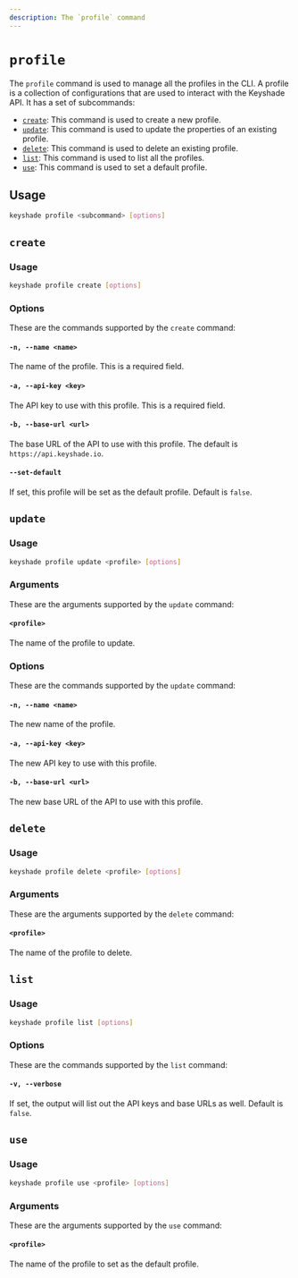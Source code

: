 ```yaml
---
description: The `profile` command
---
```


# `profile`

The `profile` command is used to manage all the profiles in the CLI. A profile is a collection of configurations that are used to interact with the Keyshade API. It has a set of subcommands:

- [`create`](#create): This command is used to create a new profile.
- [`update`](#update): This command is used to update the properties of an existing profile.
- [`delete`](#delete): This command is used to delete an existing profile.
- [`list`](#list): This command is used to list all the profiles.
- [`use`](#use): This command is used to set a default profile.

## Usage

```bash
keyshade profile <subcommand> [options]
```

## `create`

### Usage

```bash
keyshade profile create [options]
```

### Options

These are the commands supported by the `create` command:

#### `-n, --name <name>`

The name of the profile. This is a required field.

#### `-a, --api-key <key>`

The API key to use with this profile. This is a required field.

#### `-b, --base-url <url>`

The base URL of the API to use with this profile. The default is `https://api.keyshade.io`.

#### `--set-default`

If set, this profile will be set as the default profile. Default is `false`.

## `update`

### Usage

```bash
keyshade profile update <profile> [options]
```

### Arguments

These are the arguments supported by the `update` command:

#### `<profile>`

The name of the profile to update.

### Options

These are the commands supported by the `update` command:

#### `-n, --name <name>`

The new name of the profile.

#### `-a, --api-key <key>`

The new API key to use with this profile.

#### `-b, --base-url <url>`

The new base URL of the API to use with this profile.

## `delete`

### Usage

```bash
keyshade profile delete <profile> [options]
```

### Arguments

These are the arguments supported by the `delete` command:

#### `<profile>`

The name of the profile to delete.

## `list`

### Usage

```bash
keyshade profile list [options]
```

### Options

These are the commands supported by the `list` command:

#### `-v, --verbose`

If set, the output will list out the API keys and base URLs as well. Default is `false`.

## `use`

### Usage

```bash
keyshade profile use <profile> [options]
```

### Arguments

These are the arguments supported by the `use` command:

#### `<profile>`

The name of the profile to set as the default profile.
